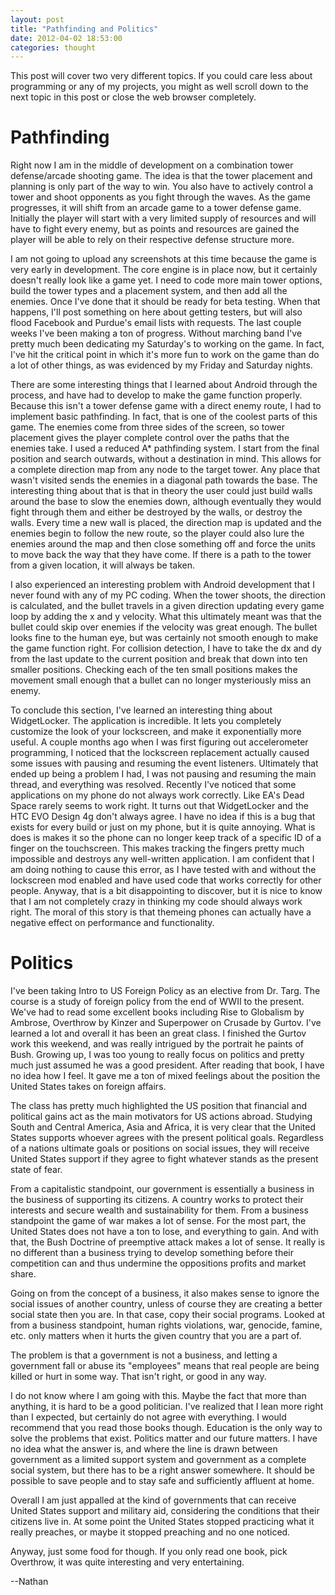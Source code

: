 ```yaml
---
layout: post
title: "Pathfinding and Politics"
date: 2012-04-02 18:53:00
categories: thought
---
```


This post will cover two very different topics.  If you could care less about programming or any of my projects, you might as well scroll down to the next topic in this post or close the web browser completely.

# Pathfinding

Right now I am in the middle of development on a combination tower defense/arcade shooting game.  The idea is that the tower placement and planning is only part of the way to win.  You also have to actively control a tower and shoot opponents as you fight through the waves.  As the game progresses, it will shift from an arcade game to a tower defense game.  Initially the player will start with a very limited supply of resources and will have to fight every enemy, but as points and resources are gained the player will be able to rely on their respective defense structure more.

I am not going to upload any screenshots at this time because the game is very early in development.  The core engine is in place now, but it certainly doesn't really look like a game yet.  I need to code more main tower options, build the tower types and a placement system, and then add all the enemies.  Once I've done that it should be ready for beta testing.  When that happens, I'll post something on here about getting testers, but will also flood Facebook and Purdue's email lists with requests.  The last couple weeks I've been making a ton of progress.  Without marching band I've pretty much been dedicating my Saturday's to working on the game.  In fact, I've hit the critical point in which it's more fun to work on the game than do a lot of other things, as was evidenced by my Friday and Saturday nights.

There are some interesting things that I learned about Android through the process, and have had to develop to make the game function properly.  Because this isn't a tower defense game with a direct enemy route, I had to implement basic pathfinding.  In fact, that is one of the coolest parts of this game.  The enemies come from three sides of the screen, so tower placement gives the player complete control over the paths that the enemies take.  I used a reduced A* pathfinding system.  I start from the final position and search outwards, without a destination in mind.  This allows for a complete direction map from any node to the target tower.  Any place that wasn't visited sends the enemies in a diagonal path towards the base.  The interesting thing about that is that in theory the user could just build walls around the base to slow the enemies down, although eventually they would fight through them and either be destroyed by the walls, or destroy the walls.  Every time a new wall is placed, the direction map is updated and the enemies begin to follow the new route, so the player could also lure the enemies around the map and then close something off and force the units to move back the way that they have come.  If there is a path to the tower from a given location, it will always be taken.

I also experienced an interesting problem with Android development that I never found with any of my PC coding.  When the tower shoots, the direction is calculated, and the bullet travels in a given direction updating every game loop by adding the x and y velocity.  What this ultimately meant was that the bullet could skip over enemies if the velocity was great enough.  The bullet looks fine to the human eye, but was certainly not smooth enough to make the game function right.  For collision detection, I have to take the dx and dy from the last update to the current position and break that down into ten smaller positions.  Checking each of the ten small positions makes the movement small enough that a bullet can no longer mysteriously miss an enemy.

To conclude this section, I've learned an interesting thing about WidgetLocker.  The application is incredible.  It lets you completely customize the look of your lockscreen, and make it exponentially more useful.  A couple months ago when I was first figuring out accelerometer programming, I noticed that the lockscreen replacement actually caused some issues with pausing and resuming the event listeners.  Ultimately that ended up being a problem I had, I was not pausing and resuming the main thread, and everything was resolved.  Recently I've noticed that some applications on my phone do not always work correctly.  Like EA's Dead Space rarely seems to work right. It turns out that WidgetLocker and the HTC EVO Design 4g don't always agree.  I have no idea if this is a bug that exists for every build or just on my phone, but it is quite annoying.  What is does is makes it so the phone can no longer keep track of a specific ID of a finger on the touchscreen.  This makes tracking the fingers pretty much impossible and destroys any well-written application.  I am confident that I am doing nothing to cause this error, as I have tested with and without the lockscreen mod enabled and have used code that works correctly for other people.  Anyway, that is a bit disappointing to discover, but it is nice to know that I am not completely crazy in thinking my code should always work right.  The moral of this story is that themeing phones can actually have a negative effect on performance and functionality.

# Politics

I've been taking Intro to US Foreign Policy as an elective from Dr. Targ.  The course is a study of foreign policy from the end of WWII to the present.  We've had to read some excellent books including Rise to Globalism by Ambrose, Overthrow by Kinzer and Superpower on Crusade by Gurtov.  I've learned a lot and overall it has been an great class.  I finished the Gurtov work this weekend, and was really intrigued by the portrait he paints of Bush.  Growing up, I was too young to really focus on politics and pretty much just assumed he was a good president.  After reading that book, I have no idea how I feel.  It gave me a ton of mixed feelings about the position the United States takes on foreign affairs.

The class has pretty much highlighted the US position that financial and political gains act as the main motivators for US actions abroad.  Studying South and Central America, Asia and Africa, it is very clear that the United States supports whoever agrees with the present political goals.  Regardless of a nations ultimate goals or positions on social issues, they will receive United States support if they agree to fight whatever stands as the present state of fear.

From a capitalistic standpoint, our government is essentially a business in the business of supporting its citizens.  A country works to protect their interests and secure wealth and sustainability for them.  From a business standpoint the game of war makes a lot of sense.  For the most part, the United States does not have a ton to lose, and everything to gain.  And with that, the Bush Doctrine of preemptive attack makes a lot of sense.  It really is no different than a business trying to develop something before their competition can and thus undermine the oppositions profits and market share.

Going on from the concept of a business, it also makes sense to ignore the social issues of another country, unless of course they are creating a better social state then you are.  In that case, copy their social programs.  Looked at from a business standpoint, human rights violations, war, genocide, famine, etc. only matters when it hurts the given country that you are a part of.

The problem is that a government is not a business, and letting a government fall or abuse its "employees" means that real people are being killed or hurt in some way.  That isn't right, or good in any way.

I do not know where I am going with this.  Maybe the fact that more than anything, it is hard to be a good politician.  I've realized that I lean more right than I expected, but certainly do not agree with everything.  I would recommend that you read those books though.  Education is the only way to solve the problems that exist.  Politics matter and our future matters.  I have no idea what the answer is, and where the line is drawn between government as a limited support system and government as a complete social system, but there has to be a right answer somewhere.  It should be possible to save people and to stay safe and sufficiently affluent at home.

Overall I am just appalled at the kind of governments that can receive United States support and military aid, considering the conditions that their citizens live in.  At some point the United States stopped practicing what it really preaches, or maybe it stopped preaching and no one noticed.

Anyway, just some food for though.  If you only read one book, pick Overthrow, it was quite interesting and very entertaining.

--Nathan
